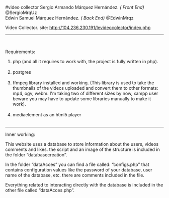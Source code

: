 #video collector
Sergio Armando Márquez Hernández. *( Front End)*  @SergioMrqUz <br>
Edwin Samuel Márquez Hernández. *( Back End)*  @EdwinMrqz <br>

Video Collector.  site: http://104.236.230.191/levideocolector/index.php <br>

------
<br>

Requirements:<br> 

1. php (and all it requires to work with, the project is fully written in php). <br> <br>
2. postgres <br><br>
3. ffmpeg library installed and working. (This library is used to take the thumbnails of the videos uploaded and convert them to other formats: mp4, ogv, webm. I'm taking two of different sizes by now, xampp user beware you may have to update some libraries manually to make it work).<br><br>
4. mediaelement as an html5 player<br> <br>


-----
Inner working: <br>

This website uses a database to store information about the users, videos comments and likes. 
the script and an image of the structure is included in the folder “databasecreation”.

In the folder “dataAcces” you can find a file called: “configs.php” that contains configuration values like the password of your database, user name of the database, etc. there are comments included in the file. 

Everything related to interacting directly with the database is included in the other file called “dataAcces.php”.

 
